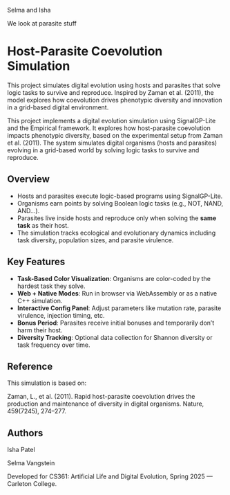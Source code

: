 Selma and Isha

We look at parasite stuff

# Host-Parasite Coevolution Simulation

This project simulates digital evolution using hosts and parasites that solve logic tasks to survive and reproduce. Inspired by Zaman et al. (2011), the model explores how coevolution drives phenotypic diversity and innovation in a grid-based digital environment.

This project implements a digital evolution simulation using SignalGP-Lite and the Empirical framework. It explores how host-parasite coevolution impacts phenotypic diversity, based on the experimental setup from Zaman et al. (2011). The system simulates digital organisms (hosts and parasites) evolving in a grid-based world by solving logic tasks to survive and reproduce.

## Overview

- Hosts and parasites execute logic-based programs using SignalGP-Lite.
- Organisms earn points by solving Boolean logic tasks (e.g., NOT, NAND, AND...).
- Parasites live inside hosts and reproduce only when solving the **same task** as their host.
- The simulation tracks ecological and evolutionary dynamics including task diversity, population sizes, and parasite virulence.

## Key Features

- **Task-Based Color Visualization**: Organisms are color-coded by the hardest task they solve.
- **Web + Native Modes**: Run in browser via WebAssembly or as a native C++ simulation.
- **Interactive Config Panel**: Adjust parameters like mutation rate, parasite virulence, injection timing, etc.
- **Bonus Period**: Parasites receive initial bonuses and temporarily don’t harm their host.
- **Diversity Tracking**: Optional data collection for Shannon diversity or task frequency over time.






## Reference

This simulation is based on:

Zaman, L., et al. (2011). Rapid host-parasite coevolution drives the production and maintenance of diversity in digital organisms. Nature, 459(7245), 274–277.

## Authors

Isha Patel

Selma Vangstein

Developed for CS361: Artificial Life and Digital Evolution, Spring 2025 — Carleton College.